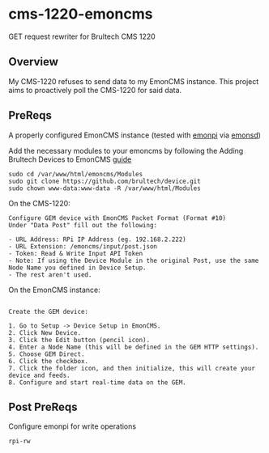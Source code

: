 # cms-1220-emoncms
GET request rewriter for Brultech CMS 1220

## Overview

 My CMS-1220 refuses to send data to my EmonCMS instance. This project aims to proactively poll the CMS-1220 for said data.

## PreReqs
A properly configured EmonCMS instance (tested with [emonpi](https://github.com/openenergymonitor/emonpi) via [emonsd](https://github.com/openenergymonitor/emonpi/wiki/emonSD-pre-built-SD-card-Download-&-Change-Log))

Add the necessary modules to your emoncms by following the Adding Brultech Devices to EmonCMS [guide](https://www.brultech.com/community/viewtopic.php?f=40&t=1577)


```
sudo cd /var/www/html/emoncms/Modules
sudo git clone https://github.com/brultech/device.git
sudo chown www-data:www-data -R /var/www/html/Modules
```

On the CMS-1220:

```
Configure GEM device with EmonCMS Packet Format (Format #10)
Under "Data Post" fill out the following:

- URL Address: RPi IP Address (eg. 192.168.2.222)
- URL Extension: /emoncms/input/post.json
- Token: Read & Write Input API Token
- Note: If using the Device Module in the original Post, use the same Node Name you defined in Device Setup.
- The rest aren't used.
```

On the EmonCMS instance:
```

Create the GEM device:

1. Go to Setup -> Device Setup in EmonCMS.
2. Click New Device.
3. Click the Edit button (pencil icon).
4. Enter a Node Name (this will be defined in the GEM HTTP settings).
5. Choose GEM Direct.
6. Click the checkbox.
7. Click the folder icon, and then initialize, this will create your device and feeds.
8. Configure and start real-time data on the GEM.
```

## Post PreReqs

Configure emonpi for write operations

```
rpi-rw
```

